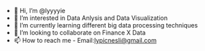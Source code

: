 - 👋 Hi, I’m @lyyyyie
- 👀 I’m interested in Data Anlysis and Data Visualization 
- 🌱 I’m currently learning different big data processing techniques 
- 💞️ I’m looking to collaborate on Finance X Data
- 📫 How to reach me - Email:lypicnesli@gmail.com

<!---
lyyyyie/lyyyyie is a ✨ special ✨ repository because its `README.md` (this file) appears on your GitHub profile.
You can click the Preview link to take a look at your changes.
--->
